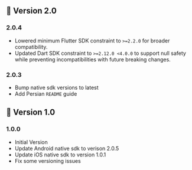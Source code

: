 ## 🎯 Version 2.0
### 2.0.4
* Lowered minimum Flutter SDK constraint to `>=2.2.0` for broader compatibility.
* Updated Dart SDK constraint to `>=2.12.0 <4.0.0` to support null safety while preventing incompatibilities with future breaking changes.
### 2.0.3
* Bump native sdk versions to latest
* Add Persian `README` guide


## 🎯 Version 1.0
### 1.0.0
* Initial Version
* Update Android native sdk to verison 2.0.5
* Update iOS native sdk to version 1.0.1
* Fix some versioning issues

